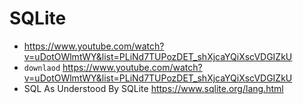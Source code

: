 # SQLite
- https://www.youtube.com/watch?v=uDotOWlmtWY&list=PLiNd7TUPozDET_shXjcaYQiXscVDGIZkU
- ```downlaod``` https://www.youtube.com/watch?v=uDotOWlmtWY&list=PLiNd7TUPozDET_shXjcaYQiXscVDGIZkU
- SQL As Understood By SQLite https://www.sqlite.org/lang.html
